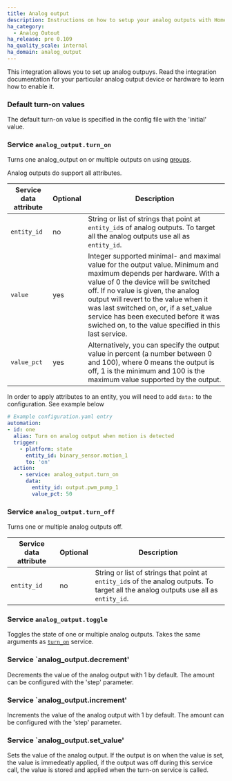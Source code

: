 ```yaml
---
title: Analog output
description: Instructions on how to setup your analog outputs with Home Assistant.
ha_category:
  - Analog Outout
ha_release: pre 0.109
ha_quality_scale: internal
ha_domain: analog_output
---
```


This integration allows you to set up analog outpuys. Read the integration documentation for your particular analog output device or hardware to learn how to enable it.

### Default turn-on values

The default turn-on value is specified in the config file with the 'initial' value.

### Service `analog_output.turn_on`

Turns one analog_output on or multiple outputs on using [groups]({{site_root}}/integrations/group/).

Analog outputs do support all attributes. 

| Service data attribute | Optional | Description |
| ---------------------- | -------- | ----------- |
| `entity_id` | no | String or list of strings that point at `entity_id`s of analog outputs. To target all the analog outputs use all as `entity_id`.
| `value` | yes | Integer supported minimal- and maximal value for the output value. Minimum and maximum depends per hardware. With a value of 0 the device will be switched off. If no value is given, the analog output will revert to the value when it was last switched on, or, if a set_value service has been executed before it was swiched on, to the value specified in this last service.
| `value_pct`| yes | Alternatively, you can specify the output value in percent (a number between 0 and 100), where 0 means the output is off, 1 is the minimum and 100 is the maximum value supported by the output.

<div class='note'>

In order to apply attributes to an entity, you will need to add `data:` to the configuration. See example below

</div>

```yaml
# Example configuration.yaml entry
automation:
- id: one
  alias: Turn on analog output when motion is detected
  trigger:
    - platform: state
      entity_id: binary_sensor.motion_1
      to: 'on'
  action:
    - service: analog_output.turn_on
      data:
        entity_id: output.pwm_pump_1
        value_pct: 50
```

### Service `analog_output.turn_off`

Turns one or multiple analog outputs off.

| Service data attribute | Optional | Description |
| ---------------------- | -------- | ----------- |
| `entity_id` | no | String or list of strings that point at `entity_id`s of the analog outputs. To target all the analog outputs use all as `entity_id`.

### Service `analog_output.toggle`

Toggles the state of one or multiple analog outputs. Takes the same arguments as [`turn_on`](#service-analog_outputturn_on) service.


### Service `analog_output.decrement'

Decrements the value of the analog output with 1 by default. The amount can be configured with the 'step' parameter.

### Service `analog_output.increment'

Increments the value of the analog output with 1 by default. The amount can be configured with the 'step' parameter.

### Service `analog_output.set_value'

Sets the value of the analog output. If the output is on when the value is set, the value is immedeatly applied, if the output was off during this service call, the value is stored and applied when the turn-on service is called.




